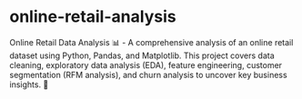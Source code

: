 # online-retail-analysis
Online Retail Data Analysis 📊 - A comprehensive analysis of an online retail dataset using Python, Pandas, and Matplotlib. This project covers data cleaning, exploratory data analysis (EDA), feature engineering, customer segmentation (RFM analysis), and churn analysis to uncover key business insights. 🚀
